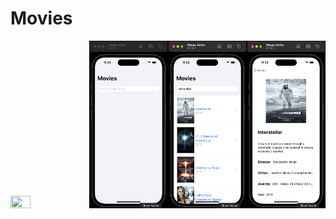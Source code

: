 # Movies

<img src="https://github.com/esahin99/Movies/blob/main/img/Movies.gif" width="25%" height="25%"/><img src="https://github.com/esahin99/Movies/blob/main/img/img1.png" width=25% height=25%><img src="https://github.com/esahin99/Movies/blob/main/img/img2.png" width=25% height=25%><img src="https://github.com/esahin99/Movies/blob/main/img/img3.png" width=25% height=25%>
